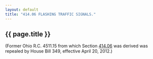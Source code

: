 ```yaml
---
layout: default 
title: "414.06 FLASHING TRAFFIC SIGNALS."
---
```


{{ page.title }}
----------------

(Former Ohio R.C. 4511.15 from which Section [414.06](1de92046.html) was
derived was repealed by House Bill 349, effective April 20, 2012.)
